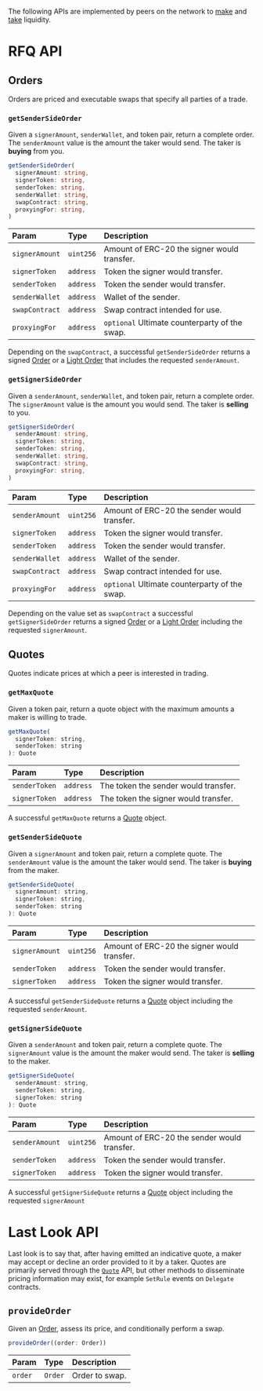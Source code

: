The following APIs are implemented by peers on the network to [make](../make-liquidity/run-a-server.md) and [take](../take-liquidity/request-quotes.md) liquidity.

# RFQ API

## Orders

Orders are priced and executable swaps that specify all parties of a trade.

### `getSenderSideOrder`

Given a `signerAmount`, `senderWallet`, and token pair, return a complete order. The `senderAmount` value is the amount the taker would send. The taker is **buying** from you.

```TypeScript
getSenderSideOrder(
  signerAmount: string,
  signerToken: string,
  senderToken: string,
  senderWallet: string,
  swapContract: string,
  proxyingFor: string,
)
```

| Param          | Type      | Description                                   |
| :------------- | :-------- | :-------------------------------------------- |
| `signerAmount` | `uint256` | Amount of ERC-20 the signer would transfer.   |
| `signerToken`  | `address` | Token the signer would transfer.              |
| `senderToken`  | `address` | Token the sender would transfer.              |
| `senderWallet` | `address` | Wallet of the sender.                         |
| `swapContract` | `address` | Swap contract intended for use.               |
| `proxyingFor`  | `address` | `optional` Ultimate counterparty of the swap. |

Depending on the `swapContract`, a successful `getSenderSideOrder` returns a signed [Order](./types-and-formats.md#orders) or a [Light Order](./types-and-formats.md#light-order) that includes the requested `senderAmount`.

### `getSignerSideOrder`

Given a `senderAmount`, `senderWallet`, and token pair, return a complete order. The `signerAmount` value is the amount you would send. The taker is **selling** to you.

```TypeScript
getSignerSideOrder(
  senderAmount: string,
  signerToken: string,
  senderToken: string,
  senderWallet: string,
  swapContract: string,
  proxyingFor: string,
)
```

| Param          | Type      | Description                                   |
| :------------- | :-------- | :-------------------------------------------- |
| `senderAmount` | `uint256` | Amount of ERC-20 the sender would transfer.   |
| `signerToken`  | `address` | Token the signer would transfer.              |
| `senderToken`  | `address` | Token the sender would transfer.              |
| `senderWallet` | `address` | Wallet of the sender.                         |
| `swapContract` | `address` | Swap contract intended for use.               |
| `proxyingFor`  | `address` | `optional` Ultimate counterparty of the swap. |

Depending on the value set as `swapContract` a successful `getSignerSideOrder` returns a signed [Order](./types-and-formats.md#orders) or a [Light Order](./types-and-formats.md#light-order) including the requested `signerAmount`.

## Quotes

Quotes indicate prices at which a peer is interested in trading.

### `getMaxQuote`

Given a token pair, return a quote object with the maximum amounts a maker is willing to trade.

```javascript
getMaxQuote(
  signerToken: string,
  senderToken: string
): Quote
```

| Param         | Type      | Description                          |
| :------------ | :-------- | :----------------------------------- |
| `senderToken` | `address` | The token the sender would transfer. |
| `signerToken` | `address` | The token the signer would transfer. |

A successful `getMaxQuote` returns a [Quote](./types-and-formats.md#quotes) object.

### `getSenderSideQuote`

Given a `signerAmount` and token pair, return a complete quote. The `senderAmount` value is the amount the taker would send. The taker is **buying** from the maker.

```javascript
getSenderSideQuote(
  signerAmount: string,
  signerToken: string,
  senderToken: string
): Quote
```

| Param          | Type      | Description                                 |
| :------------- | :-------- | :------------------------------------------ |
| `signerAmount` | `uint256` | Amount of ERC-20 the signer would transfer. |
| `senderToken`  | `address` | Token the sender would transfer.            |
| `signerToken`  | `address` | Token the signer would transfer.            |

A successful `getSenderSideQuote` returns a [Quote](./types-and-formats.md#quotes) object including the requested `senderAmount`.

### `getSignerSideQuote`

Given a `senderAmount` and token pair, return a complete quote. The `signerAmount` value is the amount the maker would send. The taker is **selling** to the maker.

```javascript
getSignerSideQuote(
  senderAmount: string,
  senderToken: string,
  signerToken: string
): Quote
```

| Param          | Type      | Description                                 |
| :------------- | :-------- | :------------------------------------------ |
| `senderAmount` | `uint256` | Amount of ERC-20 the sender would transfer. |
| `senderToken`  | `address` | Token the sender would transfer.            |
| `signerToken`  | `address` | Token the signer would transfer.            |

A successful `getSignerSideQuote` returns a [Quote](./types-and-formats.md#quotes) object including the requested `signerAmount`

# Last Look API

Last look is to say that, after having emitted an indicative quote, a maker may accept or decline an order provided to it by a taker. Quotes are primarily served through the [`Quote`](#quote-api) API, but other methods to disseminate pricing information may exist, for example `SetRule` events on `Delegate` contracts.

## `provideOrder`

Given an [Order](./types-and-formats.md#orders), assess its price, and conditionally perform a swap.

```javascript
provideOrder((order: Order))
```

| Param   | Type    | Description    |
| :------ | :------ | :------------- |
| `order` | `Order` | Order to swap. |
